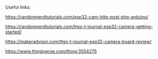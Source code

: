 Useful links:

https://randomnerdtutorials.com/esp32-cam-http-post-php-arduino/

https://randomnerdtutorials.com/ttgo-t-journal-esp32-camera-getting-started/

https://makeradvisor.com/ttgo-t-journal-esp32-camera-board-review/

https://www.thingiverse.com/thing:3554275
